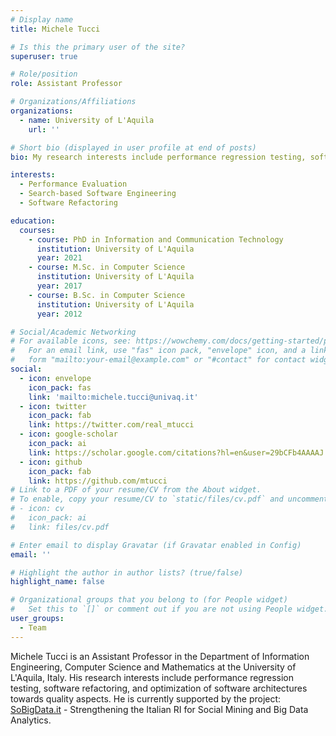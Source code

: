 ```yaml
---
# Display name
title: Michele Tucci

# Is this the primary user of the site?
superuser: true

# Role/position
role: Assistant Professor

# Organizations/Affiliations
organizations:
  - name: University of L'Aquila
    url: ''

# Short bio (displayed in user profile at end of posts)
bio: My research interests include performance regression testing, software refactoring, and optimization of software architectures towards quality aspects.

interests:
  - Performance Evaluation
  - Search-based Software Engineering
  - Software Refactoring 

education:
  courses:
    - course: PhD in Information and Communication Technology
      institution: University of L'Aquila
      year: 2021
    - course: M.Sc. in Computer Science
      institution: University of L'Aquila
      year: 2017
    - course: B.Sc. in Computer Science
      institution: University of L'Aquila
      year: 2012 

# Social/Academic Networking
# For available icons, see: https://wowchemy.com/docs/getting-started/page-builder/#icons
#   For an email link, use "fas" icon pack, "envelope" icon, and a link in the
#   form "mailto:your-email@example.com" or "#contact" for contact widget.
social:
  - icon: envelope
    icon_pack: fas
    link: 'mailto:michele.tucci@univaq.it'
  - icon: twitter
    icon_pack: fab
    link: https://twitter.com/real_mtucci
  - icon: google-scholar
    icon_pack: ai
    link: https://scholar.google.com/citations?hl=en&user=29bCFb4AAAAJ
  - icon: github
    icon_pack: fab
    link: https://github.com/mtucci
# Link to a PDF of your resume/CV from the About widget.
# To enable, copy your resume/CV to `static/files/cv.pdf` and uncomment the lines below.
# - icon: cv
#   icon_pack: ai
#   link: files/cv.pdf

# Enter email to display Gravatar (if Gravatar enabled in Config)
email: ''

# Highlight the author in author lists? (true/false)
highlight_name: false

# Organizational groups that you belong to (for People widget)
#   Set this to `[]` or comment out if you are not using People widget.
user_groups:
  - Team
---
```


Michele Tucci is an Assistant Professor in the Department of Information Engineering, Computer Science and Mathematics at the University of L'Aquila, Italy. His research interests include performance regression testing, software refactoring, and optimization of software architectures towards quality aspects. He is currently supported by the project: <a href="http://sobigdata.eu">SoBigData.it</a> - Strengthening the Italian RI for Social Mining and Big Data Analytics.
